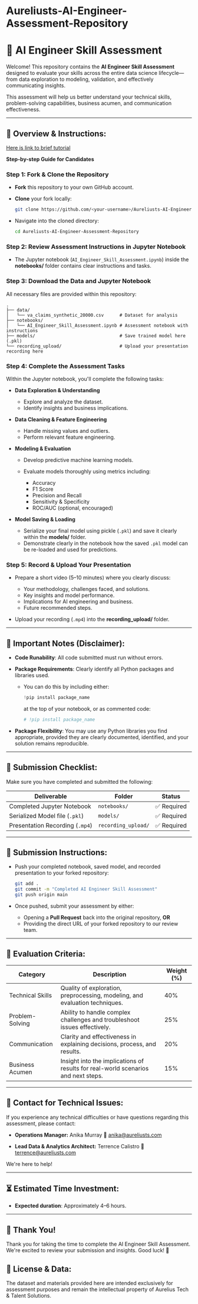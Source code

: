 # Aureliusts-AI-Engineer-Assessment-Repository

# 🚀 AI Engineer Skill Assessment

Welcome! This repository contains the **AI Engineer Skill Assessment** designed to evaluate your skills across the entire data science lifecycle—from data exploration to modeling, validation, and effectively communicating insights.

This assessment will help us better understand your technical skills, problem-solving capabilities, business acumen, and communication effectiveness.

---

## 📝 Overview & Instructions:

[Here is link to brief tutorial](https://drive.google.com/file/d/1oafmjYmrFPkExQdsqW_FU9xnY_f7567V/view?usp=drive_link)

**Step-by-step Guide for Candidates**

### Step 1: Fork & Clone the Repository

* **Fork** this repository to your own GitHub account.
* **Clone** your fork locally:

  ```bash
  git clone https://github.com/<your-username>/Aureliusts-AI-Engineer-Assessment-Repository.git
  ```
* Navigate into the cloned directory:

  ```bash
  cd Aureliusts-AI-Engineer-Assessment-Repository
  ```

### Step 2: Review Assessment Instructions in Jupyter Notebook

* The Jupyter notebook (`AI_Engineer_Skill_Assessment.ipynb`) inside the **notebooks/** folder contains clear instructions and tasks.

### Step 3: Download the Data and Jupyter Notebook

All necessary files are provided within this repository:

```
.
├── data/
│   └── va_claims_synthetic_20000.csv      # Dataset for analysis
├── notebooks/
│   └── AI_Engineer_Skill_Assessment.ipynb # Assessment notebook with instructions
├── models/                                # Save trained model here (.pkl)
└── recording_upload/                      # Upload your presentation recording here
```

### Step 4: Complete the Assessment Tasks

Within the Jupyter notebook, you'll complete the following tasks:

* **Data Exploration & Understanding**

  * Explore and analyze the dataset.
  * Identify insights and business implications.

* **Data Cleaning & Feature Engineering**

  * Handle missing values and outliers.
  * Perform relevant feature engineering.

* **Modeling & Evaluation**

  * Develop predictive machine learning models.
  * Evaluate models thoroughly using metrics including:

    * Accuracy
    * F1 Score
    * Precision and Recall
    * Sensitivity & Specificity
    * ROC/AUC (optional, encouraged)

* **Model Saving & Loading**

  * Serialize your final model using pickle (`.pkl`) and save it clearly within the **models/** folder.
  * Demonstrate clearly in the notebook how the saved `.pkl` model can be re-loaded and used for predictions.

### Step 5: Record & Upload Your Presentation

* Prepare a short video (5–10 minutes) where you clearly discuss:

  * Your methodology, challenges faced, and solutions.
  * Key insights and model performance.
  * Implications for AI engineering and business.
  * Future recommended steps.
* Upload your recording (`.mp4`) into the **recording_upload/** folder.

---

## 🚩 Important Notes (Disclaimer):

* **Code Runability**: All code submitted must run without errors.
* **Package Requirements**: Clearly identify all Python packages and libraries used.

  * You can do this by including either:

    ```python
    !pip install package_name
    ```

    at the top of your notebook, or as commented code:

    ```python
    # !pip install package_name
    ```
* **Package Flexibility**: You may use any Python libraries you find appropriate, provided they are clearly documented, identified, and your solution remains reproducible.

---

## 📂 Submission Checklist:

Make sure you have completed and submitted the following:

| Deliverable                     | Folder              | Status     |
| ------------------------------- | ------------------- | ---------- |
| Completed Jupyter Notebook      | `notebooks/`        | ✅ Required |
| Serialized Model file (`.pkl`)  | `models/`           | ✅ Required |
| Presentation Recording (`.mp4`) | `recording_upload/` | ✅ Required |

---

## 📌 Submission Instructions:

* Push your completed notebook, saved model, and recorded presentation to your forked repository:

  ```bash
  git add .
  git commit -m "Completed AI Engineer Skill Assessment"
  git push origin main
  ```
* Once pushed, submit your assessment by either:

  * Opening a **Pull Request** back into the original repository, **OR**
  * Providing the direct URL of your forked repository to our review team.

---

## 🧾 Evaluation Criteria:

| Category         | Description                                                                       | Weight (%) |
| ---------------- | --------------------------------------------------------------------------------- | ---------- |
| Technical Skills | Quality of exploration, preprocessing, modeling, and evaluation techniques.       | 40%        |
| Problem-Solving  | Ability to handle complex challenges and troubleshoot issues effectively.         | 25%        |
| Communication    | Clarity and effectiveness in explaining decisions, process, and results.          | 20%        |
| Business Acumen  | Insight into the implications of results for real-world scenarios and next steps. | 15%        |

---

## 📩 Contact for Technical Issues:

If you experience any technical difficulties or have questions regarding this assessment, please contact:

* **Operations Manager:** Anika Murray
  📧 [anika@aureliusts.com](mailto:anika@aureliusts.com)

* **Lead Data & Analytics Architect:** Terrence Calistro
  📧 [terrence@aureliusts.com](mailto:terrence@aureliusts.com)

We're here to help!

---

## ⏳ Estimated Time Investment:

* **Expected duration**: Approximately 4–6 hours.

---

## 🙌 Thank You!

Thank you for taking the time to complete the AI Engineer Skill Assessment. We're excited to review your submission and insights. Good luck! 🚀


## 📄 License & Data:

The dataset and materials provided here are intended exclusively for assessment purposes and remain the intellectual property of Aurelius Tech & Talent Solutions.
```
